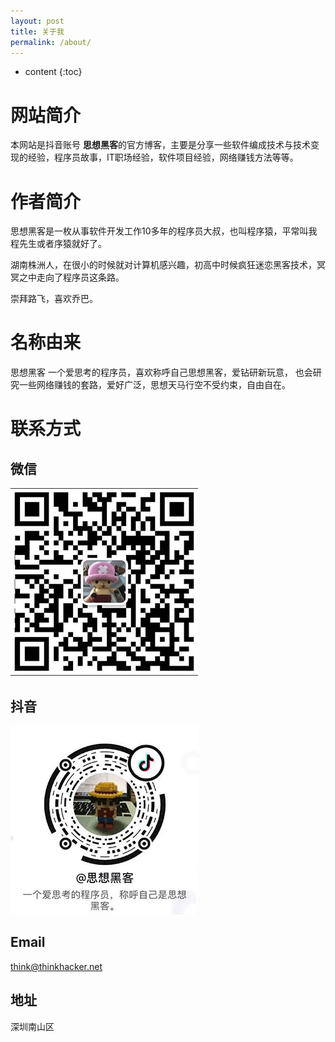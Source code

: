 ```yaml
---
layout: post
title: 关于我
permalink: /about/
---
```


* content
{:toc}

# 网站简介

本网站是抖音账号 **思想黑客**的官方博客，主要是分享一些软件编成技术与技术变现的经验，程序员故事，IT职场经验，软件项目经验，网络赚钱方法等等。

# 作者简介

思想黑客是一枚从事软件开发工作10多年的程序员大叔，也叫程序猿，平常叫我程先生或者序猿就好了。

湖南株洲人，在很小的时候就对计算机感兴趣，初高中时候疯狂迷恋黑客技术，冥冥之中走向了程序员这条路。

崇拜路飞，喜欢乔巴。

# 名称由来

思想黑客 一个爱思考的程序员，喜欢称呼自己思想黑客，爱钻研新玩意， 也会研究一些网络赚钱的套路，爱好广泛，思想天马行空不受约束，自由自在。

# 联系方式

## 微信

![微信](/styles/images/qrcode_weixin.jpg)

## 抖音

![微信](/styles/images/qrcode_douyin.jpg)

## Email

[think@thinkhacker.net](mailto:think@thinkhacker.net)

## 地址

深圳南山区

